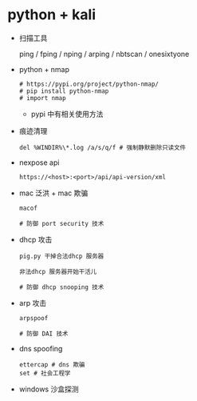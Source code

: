 # python + kali



<!--last modify: 20230909-->





- 扫描工具

  ping  /  fping / nping / arping / nbtscan / onesixtyone

- python + nmap

  ```
  # https://pypi.org/project/python-nmap/
  # pip install python-nmap
  # import nmap
  ```

  - pypi 中有相关使用方法



- 痕迹清理

  ```shell
  del %WINDIR%\*.log /a/s/q/f # 强制静默删除只读文件
  ```

- nexpose api

  ```
  https://<host>:<port>/api/api-version/xml
  ```

- mac 泛洪 + mac 欺骗

  ```
  macof
  
  # 防御 port security 技术
  ```

- dhcp 攻击

  ````
  pig.py 干掉合法dhcp 服务器
  
  非法dhcp 服务器开始干活儿
  
  # 防御 dhcp snooping 技术
  ````

- arp 攻击

  ```
  arpspoof
  
  # 防御 DAI 技术
  ```

- dns spoofing

  ```
  ettercap # dns 欺骗
  set # 社会工程学
  ```

- windows 沙盒探测